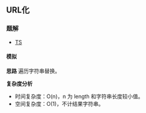 ## URL化
### 题解
+ [TS](../../ts/lcci/0103.ts)

#### 模拟
**思路**
遍历字符串替换。

**复杂度分析**
+ 时间复杂度：O(n)，n 为 length 和字符串长度较小值。
+ 空间复杂度：O(1)，不计结果字符串。